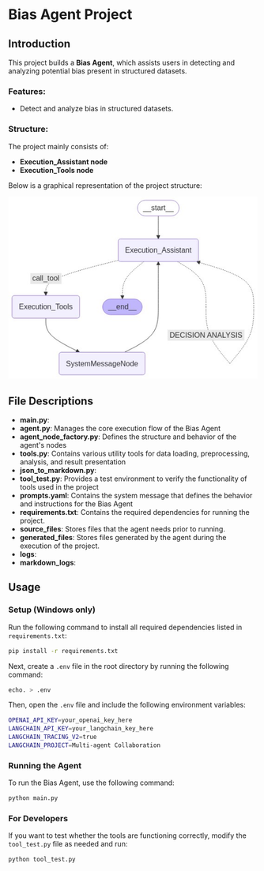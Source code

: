 # Bias Agent Project

## Introduction

This project builds a **Bias Agent**, which assists users in detecting and analyzing potential bias present in structured datasets.

### Features:
- Detect and analyze bias in structured datasets.

### Structure:
The project mainly consists of:
- **Execution_Assistant node**
- **Execution_Tools node**

Below is a graphical representation of the project structure:

![Agent Graph](generated_files/agent_graph.png)


## File Descriptions

- **main.py**:
- **agent.py**: Manages the core execution flow of the Bias Agent
- **agent_node_factory.py**: Defines the structure and behavior of the agent's nodes
- **tools.py**: Contains various utility tools for data loading, preprocessing, analysis, and result presentation
- **json_to_markdown.py**:
- **tool_test.py**: Provides a test environment to verify the functionality of tools used in the project
- **prompts.yaml**: Contains the system message that defines the behavior and instructions for the Bias Agent
- **requirements.txt**: Contains the required dependencies for running the project.
- **source_files**: Stores files that the agent needs prior to running.
- **generated_files**: Stores files generated by the agent during the execution of the project.
- **logs**:
- **markdown_logs**:

## Usage

### Setup (Windows only)


Run the following command to install all required dependencies listed in `requirements.txt`:

```bash
pip install -r requirements.txt
```


Next, create a `.env` file in the root directory by running the following command:

```bash
echo. > .env
```

Then, open the `.env` file and include the following environment variables:

```bash
OPENAI_API_KEY=your_openai_key_here
LANGCHAIN_API_KEY=your_langchain_key_here
LANGCHAIN_TRACING_V2=true
LANGCHAIN_PROJECT=Multi-agent Collaboration
```


### Running the Agent

To run the Bias Agent, use the following command:

```bash
python main.py
```

### For Developers

If you want to test whether the tools are functioning correctly, modify the `tool_test.py` file as needed and run:

```bash
python tool_test.py
```